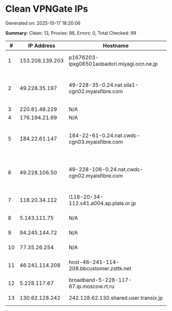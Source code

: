 # Clean VPNGate IPs
Generated on: 2025-10-17 18:20:06

**Summary:** Clean: 13, Proxies: 86, Errors: 0, Total Checked: 99

| # | IP Address | Hostname | Type | Country | Provider |
|---|------------|----------|------|---------|----------|
| 1 | 153.208.139.203 | p1676203-ipxg06501aobadori.miyagi.ocn.ne.jp | Business | JP | NTT Communications Corporation |
| 2 | 49.228.35.197 | 49-228-35-0.24.nat.sila1-cgn02.myaisfibre.com | Wireless | TH | ADVANCED WIRELESS NETWORK COMPANY LIMITED |
| 3 | 220.81.48.229 | N/A | Business | KR | Korea Telecom |
| 4 | 176.194.21.69 | N/A | Business | RU | PJSC MegaFon |
| 5 | 184.22.61.147 | 184-22-61-0.24.nat.cwdc-cgn03.myaisfibre.com | Residential | TH | ADVANCED WIRELESS NETWORK COMPANY LIMITED |
| 6 | 49.228.106.50 | 49-228-106-0.24.nat.cwdc-cgn02.myaisfibre.com | Residential | TH | ADVANCED WIRELESS NETWORK COMPANY LIMITED |
| 7 | 118.20.34.112 | i118-20-34-112.s41.a004.ap.plala.or.jp | Business | JP | NTT Communications Corporation |
| 8 | 5.143.111.75 | N/A | Residential | RU | PJSC Rostelecom |
| 9 | 94.245.144.72 | N/A | Business | RU | PJSC Rostelecom |
| 10 | 77.35.26.254 | N/A | Residential | RU | PJSC Rostelecom |
| 11 | 46.241.114.208 | host-46-241-114-208.bbcustomer.zsttk.net | Business | RU | Joint Stock Company TransTeleCom |
| 12 | 5.228.117.67 | broadband-5-228-117-67.ip.moscow.rt.ru | Residential | RU | PJSC Rostelecom |
| 13 | 130.62.128.242 | 242.128.62.130.shared.user.transix.jp | Wireless | JP | INTERNET MULTIFEED CO. |
